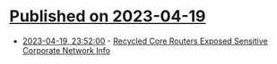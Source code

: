 # [Published on 2023-04-19](index.md)

* [2023-04-19, 23:52:00](https://soylentnews.org/article.pl?sid=23/04/19/0237232&from=rss) - [Recycled Core Routers Exposed Sensitive Corporate Network Info](https://soylentnews.org/article.pl?sid=23/04/19/0237232&from=rss)
